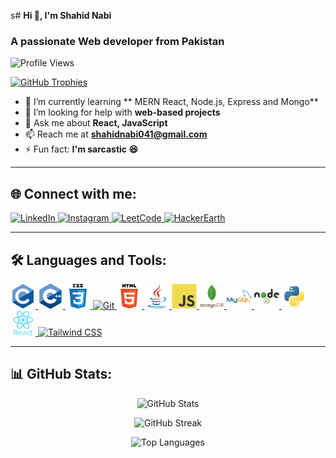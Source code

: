 s# **Hi 👋, I'm Shahid Nabi**  
### **A passionate Web developer from Pakistan**  

<p align="left">  
  <img src="https://komarev.com/ghpvc/?username=shahidnai-exe&label=Profile%20views&color=0e75b6&style=flat" alt="Profile Views" />  
</p>  

<p align="left">  
  <a href="https://github.com/ryo-ma/github-profile-trophy">  
    <img src="https://github-profile-trophy.vercel.app/?username=shahidnai-exe" alt="GitHub Trophies" />  
  </a>  
</p>  

- 🌱 I’m currently learning ** MERN React, Node.js, Express and Mongo**  
- 🤝 I’m looking for help with **web-based projects**  
- 💬 Ask me about **React, JavaScript**  
- 📫 Reach me at **shahidnabi041@gmail.com**  
- ⚡ Fun fact: **I'm sarcastic 😆**  

---

## **🌐 Connect with me:**  
<p align="left">  
  <a href="https://linkedin.com/in/shahidnabi" target="_blank">  
    <img src="https://raw.githubusercontent.com/rahuldkjain/github-profile-readme-generator/master/src/images/icons/Social/linked-in-alt.svg" alt="LinkedIn" height="30" width="40" />  
  </a>  
  <a href="https://instagram.com/shahid._.07._" target="_blank">  
    <img src="https://raw.githubusercontent.com/rahuldkjain/github-profile-readme-generator/master/src/images/icons/Social/instagram.svg" alt="Instagram" height="30" width="40" />  
  </a>  
  <a href="https://www.leetcode.com/shahidnabi041" target="_blank">  
    <img src="https://raw.githubusercontent.com/rahuldkjain/github-profile-readme-generator/master/src/images/icons/Social/leet-code.svg" alt="LeetCode" height="30" width="40" />  
  </a>  
  <a href="https://www.hackerearth.com/shahidnabi041" target="_blank">  
    <img src="https://raw.githubusercontent.com/rahuldkjain/github-profile-readme-generator/master/src/images/icons/Social/hackerearth.svg" alt="HackerEarth" height="30" width="40" />  
  </a>  
</p>  

---

## **🛠 Languages and Tools:**  
<p align="left">  
  <a href="https://www.cprogramming.com/" target="_blank">  
    <img src="https://raw.githubusercontent.com/devicons/devicon/master/icons/c/c-original.svg" alt="C" width="40" height="40"/>  
  </a>  
  <a href="https://www.w3schools.com/cpp/" target="_blank">  
    <img src="https://raw.githubusercontent.com/devicons/devicon/master/icons/cplusplus/cplusplus-original.svg" alt="C++" width="40" height="40"/>  
  </a>  
  <a href="https://www.w3schools.com/css/" target="_blank">  
    <img src="https://raw.githubusercontent.com/devicons/devicon/master/icons/css3/css3-original-wordmark.svg" alt="CSS3" width="40" height="40"/>  
  </a>  
  <a href="https://git-scm.com/" target="_blank">  
    <img src="https://www.vectorlogo.zone/logos/git-scm/git-scm-icon.svg" alt="Git" width="40" height="40"/>  
  </a>  
  <a href="https://www.w3.org/html/" target="_blank">  
    <img src="https://raw.githubusercontent.com/devicons/devicon/master/icons/html5/html5-original-wordmark.svg" alt="HTML5" width="40" height="40"/>  
  </a>  
  <a href="https://www.java.com/" target="_blank">  
    <img src="https://raw.githubusercontent.com/devicons/devicon/master/icons/java/java-original.svg" alt="Java" width="40" height="40"/>  
  </a>  
  <a href="https://developer.mozilla.org/en-US/docs/Web/JavaScript" target="_blank">  
    <img src="https://raw.githubusercontent.com/devicons/devicon/master/icons/javascript/javascript-original.svg" alt="JavaScript" width="40" height="40"/>  
  </a>  
  <a href="https://www.mongodb.com/" target="_blank">  
    <img src="https://raw.githubusercontent.com/devicons/devicon/master/icons/mongodb/mongodb-original-wordmark.svg" alt="MongoDB" width="40" height="40"/>  
  </a>  
  <a href="https://www.mysql.com/" target="_blank">  
    <img src="https://raw.githubusercontent.com/devicons/devicon/master/icons/mysql/mysql-original-wordmark.svg" alt="MySQL" width="40" height="40"/>  
  </a>  
  <a href="https://nodejs.org/" target="_blank">  
    <img src="https://raw.githubusercontent.com/devicons/devicon/master/icons/nodejs/nodejs-original-wordmark.svg" alt="Node.js" width="40" height="40"/>  
  </a>  
  <a href="https://www.python.org/" target="_blank">  
    <img src="https://raw.githubusercontent.com/devicons/devicon/master/icons/python/python-original.svg" alt="Python" width="40" height="40"/>  
  </a>  
  <a href="https://reactjs.org/" target="_blank">  
    <img src="https://raw.githubusercontent.com/devicons/devicon/master/icons/react/react-original-wordmark.svg" alt="React" width="40" height="40"/>  
  </a>  
  <a href="https://tailwindcss.com/" target="_blank">  
    <img src="https://www.vectorlogo.zone/logos/tailwindcss/tailwindcss-icon.svg" alt="Tailwind CSS" width="40" height="40"/>  
  </a>  
</p>  

---


## **📊 GitHub Stats:**  
<p align="center">  
  <img src="https://github-readme-stats.vercel.app/api?username=shahidnabi-exe&show_icons=true&theme=transparent" alt="GitHub Stats" />  
</p>  

<p align="center">  
  <img src="https://github-readme-streak-stats.herokuapp.com/?user=shahidnabi-exe&theme=transparent" alt="GitHub Streak" />  
</p>  

<p align="center">  
  <img src="https://github-readme-stats.vercel.app/api/top-langs/?username=shahidnabi-exe&layout=compact&theme=transparent" alt="Top Languages" />  
</p>


